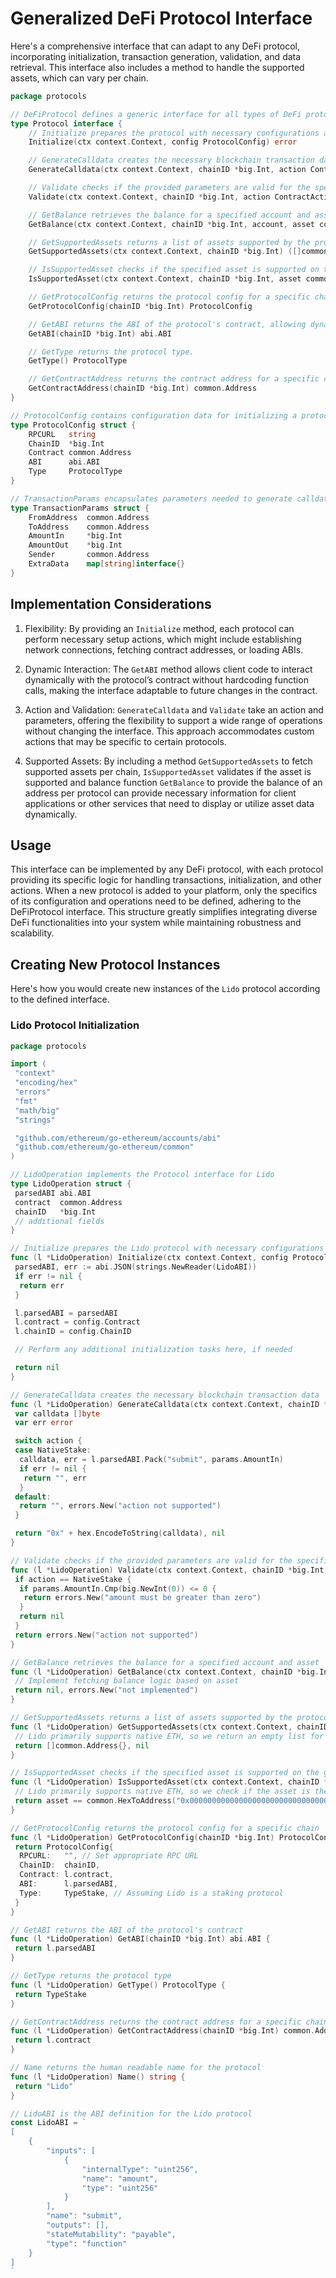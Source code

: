 # Generalized DeFi Protocol Interface

Here's a comprehensive interface that can adapt to any DeFi protocol, incorporating initialization, transaction generation, validation, and data retrieval.
This interface also includes a method to handle the supported assets, which can vary per chain.

```go
package protocols

// DeFiProtocol defines a generic interface for all types of DeFi protocols.
type Protocol interface {
    // Initialize prepares the protocol with necessary configurations and network connections.
    Initialize(ctx context.Context, config ProtocolConfig) error

    // GenerateCalldata creates the necessary blockchain transaction data.
    GenerateCalldata(ctx context.Context, chainID *big.Int, action ContractAction, params TransactionParams) (string, error)

    // Validate checks if the provided parameters are valid for the specified action.
    Validate(ctx context.Context, chainID *big.Int, action ContractAction, params TransactionParams) error

    // GetBalance retrieves the balance for a specified account and asset.
    GetBalance(ctx context.Context, chainID *big.Int, account, asset common.Address) (*big.Int, error)

    // GetSupportedAssets returns a list of assets supported by the protocol on the specified chain.
    GetSupportedAssets(ctx context.Context, chainID *big.Int) ([]common.Address, error)

    // IsSupportedAsset checks if the specified asset is supported on the given chain.
    IsSupportedAsset(ctx context.Context, chainID *big.Int, asset common.Address) bool

    // GetProtocolConfig returns the protocol config for a specific chain.    
    GetProtocolConfig(chainID *big.Int) ProtocolConfig

    // GetABI returns the ABI of the protocol's contract, allowing dynamic interaction.
    GetABI(chainID *big.Int) abi.ABI

    // GetType returns the protocol type.
    GetType() ProtocolType

    // GetContractAddress returns the contract address for a specific chain.
    GetContractAddress(chainID *big.Int) common.Address
}

// ProtocolConfig contains configuration data for initializing a protocol.
type ProtocolConfig struct {
    RPCURL   string
    ChainID  *big.Int
    Contract common.Address
    ABI      abi.ABI
    Type     ProtocolType
}

// TransactionParams encapsulates parameters needed to generate calldata for transactions.
type TransactionParams struct {
    FromAddress  common.Address
    ToAddress    common.Address
    AmountIn     *big.Int
    AmountOut    *big.Int
    Sender       common.Address
    ExtraData    map[string]interface{}
}
```

## Implementation Considerations

1. Flexibility: By providing an `Initialize` method, each protocol can perform necessary setup actions, which might include establishing network connections, fetching contract addresses, or loading ABIs.

2. Dynamic Interaction: The `GetABI` method allows client code to interact dynamically with the protocol’s contract without hardcoding function calls, making the interface adaptable to future changes in the contract.

3. Action and Validation: `GenerateCalldata` and `Validate` take an action and parameters, offering the flexibility to support a wide range of operations without changing the interface. This approach accommodates custom actions that may be specific to certain protocols.

4. Supported Assets: By including a method `GetSupportedAssets` to fetch supported assets per chain, `IsSupportedAsset` validates if the asset is supported and balance function `GetBalance` to provide the balance of an address per protocol can provide necessary information for client applications or other services that need to display or utilize asset data dynamically.

## Usage

This interface can be implemented by any DeFi protocol, with each protocol providing its specific logic for handling transactions, initialization, and other actions. When a new protocol is added to your platform, only the specifics of its configuration and operations need to be defined, adhering to the DeFiProtocol interface. This structure greatly simplifies integrating diverse DeFi functionalities into your system while maintaining robustness and scalability.

## Creating New Protocol Instances

Here's how you would create new instances of the `Lido` protocol according to the defined interface.

### Lido Protocol Initialization

```go
package protocols

import (
 "context"
 "encoding/hex"
 "errors"
 "fmt"
 "math/big"
 "strings"

 "github.com/ethereum/go-ethereum/accounts/abi"
 "github.com/ethereum/go-ethereum/common"
)

// LidoOperation implements the Protocol interface for Lido
type LidoOperation struct {
 parsedABI abi.ABI
 contract  common.Address
 chainID   *big.Int
 // additional fields 
}

// Initialize prepares the Lido protocol with necessary configurations and network connections
func (l *LidoOperation) Initialize(ctx context.Context, config ProtocolConfig) error {
 parsedABI, err := abi.JSON(strings.NewReader(LidoABI))
 if err != nil {
  return err
 }

 l.parsedABI = parsedABI
 l.contract = config.Contract
 l.chainID = config.ChainID

 // Perform any additional initialization tasks here, if needed

 return nil
}

// GenerateCalldata creates the necessary blockchain transaction data
func (l *LidoOperation) GenerateCalldata(ctx context.Context, chainID *big.Int, action ContractAction, params TransactionParams) (string, error) {
 var calldata []byte
 var err error

 switch action {
 case NativeStake:
  calldata, err = l.parsedABI.Pack("submit", params.AmountIn)
  if err != nil {
   return "", err
  }
 default:
  return "", errors.New("action not supported")
 }

 return "0x" + hex.EncodeToString(calldata), nil
}

// Validate checks if the provided parameters are valid for the specified action
func (l *LidoOperation) Validate(ctx context.Context, chainID *big.Int, action ContractAction, params TransactionParams) error {
 if action == NativeStake {
  if params.AmountIn.Cmp(big.NewInt(0)) <= 0 {
   return errors.New("amount must be greater than zero")
  }
  return nil
 }
 return errors.New("action not supported")
}

// GetBalance retrieves the balance for a specified account and asset
func (l *LidoOperation) GetBalance(ctx context.Context, chainID *big.Int, account, asset common.Address) (*big.Int, error) {
 // Implement fetching balance logic based on asset
 return nil, errors.New("not implemented")
}

// GetSupportedAssets returns a list of assets supported by the protocol on the specified chain
func (l *LidoOperation) GetSupportedAssets(ctx context.Context, chainID *big.Int) ([]common.Address, error) {
 // Lido primarily supports native ETH, so we return an empty list for simplicity
 return []common.Address{}, nil
}

// IsSupportedAsset checks if the specified asset is supported on the given chain
func (l *LidoOperation) IsSupportedAsset(ctx context.Context, chainID *big.Int, asset common.Address) bool {
 // Lido primarily supports native ETH, so we check if the asset is the ETH address
 return asset == common.HexToAddress("0x0000000000000000000000000000000000000000") // Example address for ETH
}

// GetProtocolConfig returns the protocol config for a specific chain
func (l *LidoOperation) GetProtocolConfig(chainID *big.Int) ProtocolConfig {
 return ProtocolConfig{
  RPCURL:   "", // Set appropriate RPC URL
  ChainID:  chainID,
  Contract: l.contract,
  ABI:      l.parsedABI,
  Type:     TypeStake, // Assuming Lido is a staking protocol
 }
}

// GetABI returns the ABI of the protocol's contract
func (l *LidoOperation) GetABI(chainID *big.Int) abi.ABI {
 return l.parsedABI
}

// GetType returns the protocol type
func (l *LidoOperation) GetType() ProtocolType {
 return TypeStake
}

// GetContractAddress returns the contract address for a specific chain
func (l *LidoOperation) GetContractAddress(chainID *big.Int) common.Address {
 return l.contract
}

// Name returns the human readable name for the protocol
func (l *LidoOperation) Name() string {
 return "Lido"
}

// LidoABI is the ABI definition for the Lido protocol
const LidoABI = `
[
    {
        "inputs": [
            {
                "internalType": "uint256",
                "name": "amount",
                "type": "uint256"
            }
        ],
        "name": "submit",
        "outputs": [],
        "stateMutability": "payable",
        "type": "function"
    }
]
`
```
